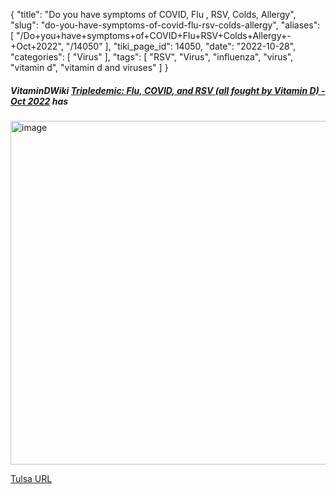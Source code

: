 {
    "title": "Do you have symptoms of COVID, Flu , RSV,  Colds, Allergy",
    "slug": "do-you-have-symptoms-of-covid-flu-rsv-colds-allergy",
    "aliases": [
        "/Do+you+have+symptoms+of+COVID+Flu+RSV+Colds+Allergy+-+Oct+2022",
        "/14050"
    ],
    "tiki_page_id": 14050,
    "date": "2022-10-28",
    "categories": [
        "Virus"
    ],
    "tags": [
        "RSV",
        "Virus",
        "influenza",
        "virus",
        "vitamin d",
        "vitamin d and viruses"
    ]
}


##### VitaminDWiki [Tripledemic: Flu, COVID, and RSV (all fought by Vitamin D) - Oct 2022](/posts/tripledemic-flu-covid-and-rsv-all-fought-by-vitamin-d) has

<img src="/attachments/d3.mock.jpg" alt="image" width="550">

[Tulsa URL](https://tulsaer.com/the-difference-between-covid-19-the-flu-allergies-rsv-and-a-cold/)

<!-- ~tc~ (alias(do you have symptoms of COVID, Flu , RDV,  Colds, Allergy - Oct 2022)) ~/tc~ -->